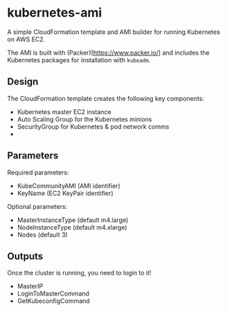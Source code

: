 # kubernetes-ami

A simple CloudFormation template and AMI builder for running Kubernetes on AWS EC2.

The AMI is built with (Packer)[https://www.packer.io/] and includes the Kubernetes packages for installation with `kubeadm`.

## Design

The CloudFormation template creates the following key components:

- Kubernetes master EC2 instance
- Auto Scaling Group for the Kubernetes minions
- SecurityGroup for Kubernetes & pod network comms
- 

## Parameters

Required parameters:

- KubeCommunityAMI (AMI identifier)
- KeyName (EC2 KeyPair identifier)

Optional parameters:

- MasterInstanceType (default m4.large)
- NodeInstanceType (default m4.xlarge)
- Nodes (default 3)

## Outputs

Once the cluster is running, you need to login to it!

- MasterIP
- LoginToMasterCommand
- GetKubeconfigCommand
